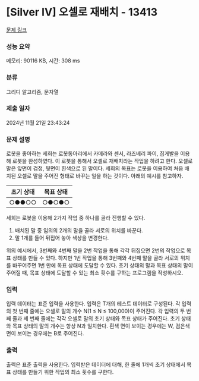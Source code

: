 # [Silver IV] 오셀로 재배치 - 13413 

[문제 링크](https://www.acmicpc.net/problem/13413) 

### 성능 요약

메모리: 90116 KB, 시간: 308 ms

### 분류

그리디 알고리즘, 문자열

### 제출 일자

2024년 11월 21일 23:43:24

### 문제 설명

<p>로봇을 좋아하는 세희는 로봇동아리에서 카메라와 센서, 라즈베리 파이, 집게발을 이용해 로봇을 완성하였다. 이 로봇을 통해서 오셀로 재배치라는 작업을 하려고 한다. 오셀로 말은 앞면이 검정, 뒷면이 흰색으로 된 말이다. 세희의 목표는 로봇을 이용하여 처음 배치된 오셀로 말을 주어진 형태로 바꾸는 일을 하는 것이다. 아래의 예시를 참고하자.</p>

<table class="table table-bordered">
	<thead>
		<tr>
			<th>초기 상태</th>
			<th>목표 상태</th>
		</tr>
	</thead>
	<tbody>
		<tr>
			<td>○●●○○</td>
			<td>○●○●○</td>
		</tr>
	</tbody>
</table>

<p>세희는 로봇을 이용해 2가지 작업 중 하나를 골라 진행할 수 있다.</p>

<ol>
	<li>배치된 말 중 임의의 2개의 말을 골라 서로의 위치를 바꾼다.</li>
	<li>말 1개를 들어 뒤집어 놓아 색상을 변경한다.</li>
</ol>

<p>위의 예시에서, 3번째와 4번째 말을 2번 작업을 통해 각각 뒤집으면 2번의 작업으로 목표 상태를 만들 수 있다. 하지만 1번 작업을 통해 3번째와 4번째 말을 골라 서로의 위치를 바꾸어주면 1번 만에 목표 상태에 도달할 수 있다. 초기 상태의 말과 목표 상태의 말이 주어질 때, 목표 상태에 도달할 수 있는 최소 횟수를 구하는 프로그램을 작성하시오.</p>

### 입력 

 <p>입력 데이터는 표준 입력을 사용한다. 입력은 T개의 테스트 데이터로 구성된다. 각 입력의 첫 번째 줄에는 오셀로 말의 개수 N(1 ≤ N ≤ 100,000)이 주어진다. 각 입력의 두 번째 줄과 세 번째 줄에는 각각 오셀로 말의 초기 상태와 목표 상태가 주어진다. 초기 상태와 목표 상태의 말의 개수는 항상 N과 일치한다. 흰색 면이 보이는 경우에는 W, 검은색 면이 보이는 경우에는 B로 주어진다.</p>

### 출력 

 <p>출력은 표준 출력을 사용한다. 입력받은 데이터에 대해, 한 줄에 1개씩 초기 상태에서 목표 상태를 만들기 위한 작업의 최소 횟수를 구한다.</p>

